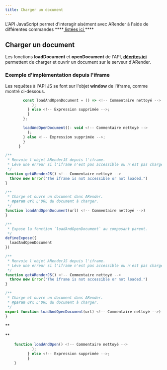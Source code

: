 ```yaml
---
title: Charger un document
---
```


L'API JavaScript  permet d'interagir aisément avec ARender à l'aide de différentes commandes ****[ listées ici ](<!-- Commentaire nettoyé -->) ****

## Charger un document

Les fonctions **loadDocument** et **openDocument** de l'API, ******[ décrites ici ](<!-- Commentaire nettoyé -->)****** permettent de charger et ouvrir un document sur le serveur d'ARender.

<!-- Commentaire nettoyé -->

### Exemple d'implémentation depuis l'iframe

Les requêtes à l'API JS se font sur l'objet **window** de l'iframe, comme montré ci-dessous.

```javascript
        const loadAndOpenDocument = () => <!-- Commentaire nettoyé -->
            );
          } else <!-- Expression supprimée -->;
          }
        };
```
```javascript
        loadAndOpenDocument(): void <!-- Commentaire nettoyé -->
          );
        } else <!-- Expression supprimée -->;
        }
      }
```
```javascript
/**
 * Renvoie l'objet ARenderJS depuis l'iframe.
 * Lève une erreur si l'iframe n'est pas accessible ou n'est pas chargé.
 */
function getARenderJS() <!-- Commentaire nettoyé -->
  throw new Error("The iframe is not accessible or not loaded.")
}

/**
 * Charge et ouvre un document dans ARender.
 * @param url L'URL du document à charger.
 */
function loadAndOpenDocument(url) <!-- Commentaire nettoyé -->)
}

/**
 * Expose la fonction `loadAndOpenDocument` au composant parent.
 */
defineExpose({
  loadAndOpenDocument
})
```
```javascript
/**
 * Renvoie l'objet ARenderJS depuis l'iframe.
 * Lève une erreur si l'iframe n'est pas accessible ou n'est pas chargé.
 */
function getARenderJS() <!-- Commentaire nettoyé -->
  throw new Error("The iframe is not accessible or not loaded.")
}

/**
 * Charge et ouvre un document dans ARender.
 * @param url L'URL du document à charger.
 */
export function loadAndOpenDocument(url) <!-- Commentaire nettoyé -->)
}
```
    
<!-- Commentaire nettoyé -->

<!-- Commentaire nettoyé -->
**
<!-- Commentaire nettoyé -->
<!-- Commentaire nettoyé -->
<!-- Commentaire nettoyé -->
**

<!-- Commentaire nettoyé -->
```javascript
    function loadAndOpen() <!-- Commentaire nettoyé -->
            );
          } else <!-- Expression supprimée -->;
          }        
    }
```    
<!-- Commentaire nettoyé -->


